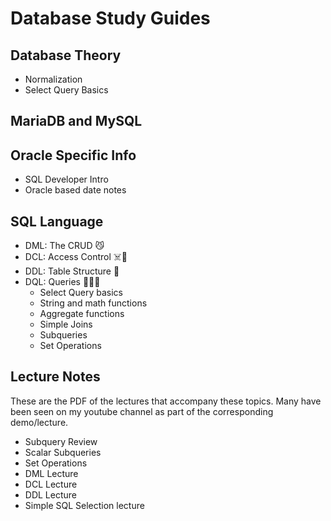 # Database Study Guides



## Database Theory
 - Normalization
 - Select Query Basics

## MariaDB and MySQL

## Oracle Specific Info
 - SQL Developer Intro
 - Oracle based date notes

## SQL Language
 - DML: The CRUD 😼
 - DCL: Access Control ☠️🤮
 - DDL: Table Structure 🤯
 - DQL: Queries 🧙‍♀️😻
   * Select Query basics
   * String and math functions
   * Aggregate functions
   * Simple Joins
   * Subqueries
   * Set Operations
 
## Lecture Notes
These are the PDF of the lectures that accompany these topics. Many have been seen on my youtube channel as part of the corresponding demo/lecture.
 - Subquery Review
 - Scalar Subqueries
 - Set Operations
 - DML Lecture
 - DCL Lecture
 - DDL Lecture
 - Simple SQL Selection lecture